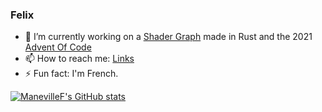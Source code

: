 ### Felix

- 🔭 I’m currently working on a [Shader Graph](https://github.com/ManevilleF/shady-rs) made in Rust and the 2021 [Advent Of Code](https://github.com/ManevilleF/AdventOfCode2021)
- 📫 How to reach me: [Links](https://linktr.ee/ManevilleF)
- ⚡ Fun fact: I'm French.

[![ManevilleF's GitHub stats](https://github-readme-stats.vercel.app/api?username=ManevilleF&show_icons=true)](https://github.com/anuraghazra/github-readme-stats)
